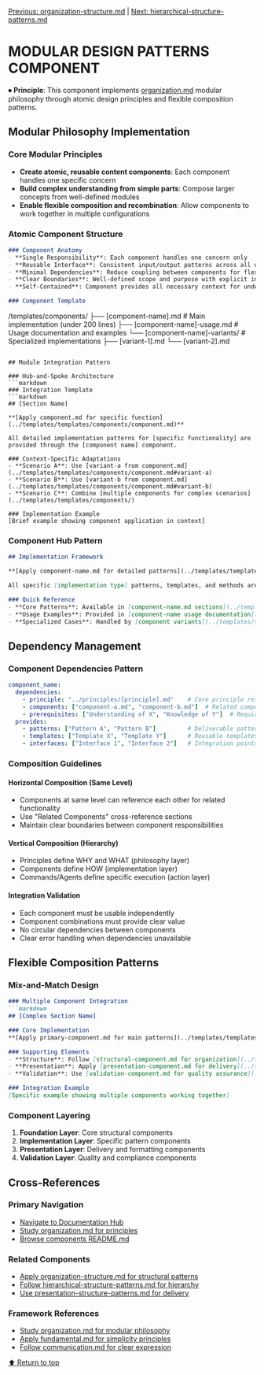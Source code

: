 
[Previous: organization-structure.md](organization-structure.md) | [Next: hierarchical-structure-patterns.md](hierarchical-structure-patterns.md)

# MODULAR DESIGN PATTERNS COMPONENT

⏺ **Principle**: This component implements [organization.md](../../principles/organization.md) modular philosophy through atomic design principles and flexible composition patterns.

## Modular Philosophy Implementation

### Core Modular Principles
- **Create atomic, reusable content components**: Each component handles one specific concern
- **Build complex understanding from simple parts**: Compose larger concepts from well-defined modules
- **Enable flexible composition and recombination**: Allow components to work together in multiple configurations

### Atomic Component Structure
```markdown
### Component Anatomy
- **Single Responsibility**: Each component handles one concern only
- **Reusable Interface**: Consistent input/output patterns across all uses
- **Minimal Dependencies**: Reduce coupling between components for flexibility
- **Clear Boundaries**: Well-defined scope and purpose with explicit interfaces
- **Self-Contained**: Component provides all necessary context for understanding and use

### Component Template
```
/templates/components/
├── [component-name].md           # Main implementation (under 200 lines)
├── [component-name]-usage.md     # Usage documentation and examples
└── [component-name]-variants/    # Specialized implementations
    ├── [variant-1].md
    └── [variant-2].md
```

## Module Integration Pattern

### Hub-and-Spoke Architecture
```markdown
### Integration Template
```markdown
## [Section Name]

**[Apply component.md for specific function](../templates/templates/components/component.md)**

All detailed implementation patterns for [specific functionality] are provided through the [component name] component.

### Context-Specific Adaptations
- **Scenario A**: Use [variant-a from component.md](../templates/templates/components/component.md#variant-a)
- **Scenario B**: Use [variant-b from component.md](../templates/templates/components/component.md#variant-b)
- **Scenario C**: Combine [multiple components for complex scenarios](../templates/templates/components/)

### Implementation Example
[Brief example showing component application in context]
```

### Component Hub Pattern
```markdown
## Implementation Framework

**[Apply component-name.md for detailed patterns](../templates/templates/components/component-name.md)**

All specific [implementation type] patterns, templates, and methods are provided through the [component name] component.

### Quick Reference
- **Core Patterns**: Available in [component-name.md sections](../templates/templates/components/component-name.md)
- **Usage Examples**: Provided in [component-name usage documentation](../templates/templates/components/component-name-usage.md)
- **Specialized Cases**: Handled by [component variants](../templates/templates/components/component-name-variants/)
```

## Dependency Management

### Component Dependencies Pattern
```yaml
component_name:
  dependencies:
    - principle: "../principles/[principle].md"    # Core principle reference
    - components: ["component-a.md", "component-b.md"]  # Related components
    - prerequisites: ["Understanding of X", "Knowledge of Y"]  # Required knowledge
  provides:
    - patterns: ["Pattern A", "Pattern B"]         # Deliverable patterns
    - templates: ["Template X", "Template Y"]      # Reusable templates
    - interfaces: ["Interface 1", "Interface 2"]   # Integration points
```

### Composition Guidelines

#### Horizontal Composition (Same Level)
- Components at same level can reference each other for related functionality
- Use "Related Components" cross-reference sections
- Maintain clear boundaries between component responsibilities

#### Vertical Composition (Hierarchy)
- Principles define WHY and WHAT (philosophy layer)
- Components define HOW (implementation layer)
- Commands/Agents define specific execution (action layer)

#### Integration Validation
- Each component must be usable independently
- Component combinations must provide clear value
- No circular dependencies between components
- Clear error handling when dependencies unavailable

## Flexible Composition Patterns

### Mix-and-Match Design
```markdown
### Multiple Component Integration
```markdown
## [Complex Section Name]

### Core Implementation
**[Apply primary-component.md for main patterns](../templates/templates/components/primary-component.md)**

### Supporting Elements
- **Structure**: Follow [structural-component.md for organization](../templates/templates/components/structural-component.md)
- **Presentation**: Apply [presentation-component.md for delivery](../templates/templates/components/presentation-component.md)
- **Validation**: Use [validation-component.md for quality assurance](../templates/templates/components/validation-component.md)

### Integration Example
[Specific example showing multiple components working together]
```

### Component Layering
1. **Foundation Layer**: Core structural components
2. **Implementation Layer**: Specific pattern components
3. **Presentation Layer**: Delivery and formatting components
4. **Validation Layer**: Quality and compliance components

## Cross-References

### Primary Navigation
- [Navigate to Documentation Hub](../philosophy/index.md)
- [Study organization.md for principles](../../principles/organization.md)
- [Browse components README.md](README.md)

### Related Components
- [Apply organization-structure.md for structural patterns](organization-structure.md)
- [Follow hierarchical-structure-patterns.md for hierarchy](hierarchical-structure-patterns.md)
- [Use presentation-structure-patterns.md for delivery](presentation-structure-patterns.md)

### Framework References
- [Study organization.md for modular philosophy](../../principles/organization.md)
- [Apply fundamental.md for simplicity principles](../../principles/fundamental.md)
- [Follow communication.md for clear expression](../../principles/communication.md)

[⬆ Return to top](#modular-design-patterns-component)
